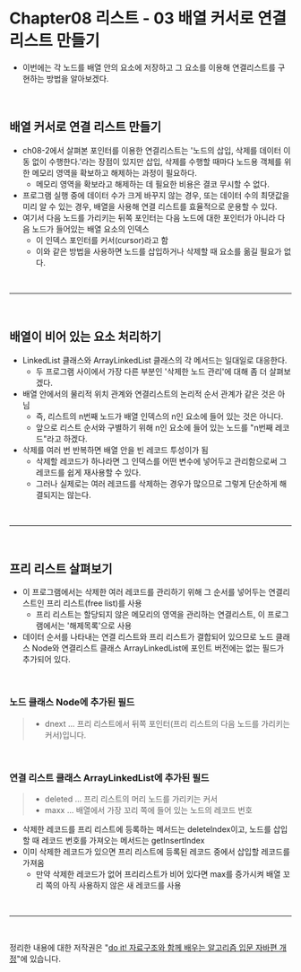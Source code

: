 # Chapter08 리스트 - 03 배열 커서로 연결리스트 만들기
- 이번에는 각 노드를 배열 안의 요소에 저장하고 그 요소를 이용해 연결리스트를 구현하는 방법을 알아보겠다.

<br>

## 배열 커서로 연결 리스트 만들기
- ch08-2에서 살펴본 포인터를 이용한 연결리스트는 '노드의 삽입, 삭제를 데이터 이동 없이 수행한다.'라는 장점이 있지만 삽입, 삭제를 수행할 때마다 노드용 객체를 위한 메모리 영역을 확보하고 해제하는 과정이 필요하다.
  - 메모리 영역을 확보라고 해제하는 데 필요한 비용은 결코 무시할 수 없다.
- 프로그램 실행 중에 데이터 수가 크게 바꾸지 않는 경우, 또는 데이터 수의 최댓값을 미리 알 수 있는 경우, 배열을 사용해 연결 리스트를 효율적으로 운용할 수 있다.
- 여기서 다음 노드를 가리키는 뒤쪽 포인터는 다음 노드에 대한 포인터가 아니라 다음 노드가 들어있는 배열 요소의 인덱스
  - 이 인덱스 포인터를 커서(cursor)라고 함
  - 이와 같은 방법을 사용하면 노드를 삽입하거나 삭제할 때 요소를 옮길 필요가 없다.

<br>

---

<br>

## 배열이 비어 있는 요소 처리하기
- LinkedList 클래스와 ArrayLinkedList 클래스의 각 메서드는 일대일로 대응한다.
  - 두 프로그램 사이에서 가장 다른 부분인 '삭제한 노드 관리'에 대해 좀 더 살펴보겠다.
- 배열 안에서의 물리적 위치 관계와 연결리스트의 논리적 순서 관계가 같은 것은 아님
  - 즉, 리스트의 n번째 노드가 배열 인덱스의 n인 요소에 들어 있는 것은 아니다.
  - 앞으로 리스트 순서와 구별하기 위해 n인 요소에 들어 있는 노드를 "n번째 레코드"라고 하겠다.
- 삭제를 여러 번 반복하면 배열 안을 빈 레코드 투성이가 됨
  - 삭제할 레코드가 하나라면 그 인덱스를 어떤 변수에 넣어두고 관리함으로써 그 레코드를 쉽게 재사용할 수 있다.
  - 그러나 실제로는 여러 레코드를 삭제하는 경우가 많으므로 그렇게 단순하게 해결되지는 않는다.

<br>

---

<br>

## 프리 리스트 살펴보기
- 이 프로그램에서는 삭제한 여러 레코드를 관리하기 위해 그 순서를 넣어두는 연결리스트인 프리 리스트(free list)를 사용
  - 프리 리스트는 할당되지 않은 메모리의 영역을 관리하는 연결리스트, 이 프로그램에서는 '해제목록'으로 사용
- 데이터 순서를 나타내는 연결 리스트와 프리 리스트가 결합되어 있으므로 노드 클래스 Node<E>와 연결리스트 클래스 ArrayLinkedList<E>에 포인트 버전에는 없는 필드가 추가되어 있다.

<br>

### 노드 클래스 Node<E>에 추가된 필드
> - dnext ... 프리 리스트에서 뒤쪽 포인터(프리 리스트의 다음 노드를 가리키는 커서)입니다.

<br>

### 연결 리스트 클래스 ArrayLinkedList<E>에 추가된 필드
> - deleted ... 프리 리스트의 머리 노드를 가리키는 커서
> - maxx ... 배열에서 가장 꼬리 쪽에 들어 있는 노드의 레코드 번호
- 삭제한 레코드를 프리 리스트에 등록하는 메서드는 deleteIndex이고, 노드를 삽입할 때 레코드 번호를 가져오는 메서드는 getInsertIndex
- 이미 삭제한 레코드가 있으면 프리 리스트에 등록된 레코드 중에서 삽입할 레코드를 가져옴
  - 만약 삭제한 레코드가 없어 프리리스트가 비어 있다면 max를 증가시켜 배열 꼬리 쪽의 아직 사용하지 않은 새 레코드를 사용

<br>

---

<br>

정리한 내용에 대한 저작권은 "[do it! 자료구조와 함께 배우는 알고리즘 입문 자바편 개정](https://www.aladin.co.kr/search/wsearchresult.aspx?SearchTarget=All&SearchWord=Do+it%21+%EC%9E%90%EB%A3%8C%EA%B5%AC%EC%A1%B0%EC%99%80+%ED%95%A8%EA%BB%98+%EB%B0%B0%EC%9A%B0%EB%8A%94+%EC%95%8C%EA%B3%A0%EB%A6%AC%EC%A6%98+%EC%9E%85%EB%AC%B8+%3A+%EC%9E%90%EB%B0%94+%ED%8E%B8)"에 있습니다.
